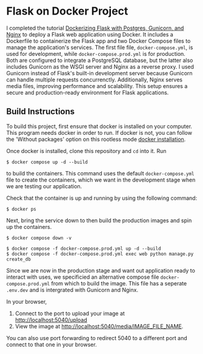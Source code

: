 # Flask on Docker Project

I completed the tutorial [Dockerizing Flask with Postgres, Gunicorn, and Nginx](https://testdriven.io/blog/dockerizing-flask-with-postgres-gunicorn-and-nginx/) to deploy a Flask web application using Docker. It includes a Dockerfile to containerize the Flask app and two Docker Compose files to manage the application's services. The first file file, `docker-compose.yml`, is used for development, while `docker-compose.prod.yml` is for production. Both are configured to integrate a PostgreSQL database, but the latter also includes Gunicorn as the WSGI server and Nginx as a reverse proxy. I used Gunicorn instead of Flask's built-in development server because Gunicorn can handle multiple requests concurrenctly. Additionally, Nginx serves media files, improving performance and scalability. This setup ensures a secure and production-ready environment for Flask applications.


## Build Instructions

To build this project, first ensure that docker is installed on your computer. This program needs docker in order to run. If docker is not, you can follow the 'Without packages' option on this rootless mode [docker installation](https://docs.docker.com/engine/security/rootless/#install).

Once docker is installed, clone this repository and `cd` into it. Run
```
$ docker compose up -d --build
```
to build the containers. This command uses the default `docker-compose.yml` file to create the containers, which we want in the development stage when we are testing our application.

Check that the container is up and running by using the following command:
```
$ docker ps
```

Next, bring the service down to then build the production images and spin up the containers.
```
$ docker compose down -v

$ docker compose -f docker-compose.prod.yml up -d --build
$ docker compose -f docker-compose.prod.yml exec web python manage.py create_db
```
Since we are now in the production stage and want out application ready to interact with uses, we specificied an alternative compose file `docker-compose.prod.yml` from which to build the image. This file has a seperate `.env.dev` and is intergrated with Gunicorn and Nginx.

In your browser,
1. Connect to the port to upload your image at [http://localhost:5040/upload](http://localhost:5040/upload)
2. View the image at [http://localhost:5040/media/IMAGE_FILE_NAME](http://localhost:5040/media/IMAGE_FILE_NAME).

You can also use port forwarding to redirect 5040 to a different port and connect to that one in your browser.
